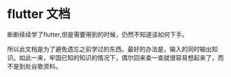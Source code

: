 # flutter 文档

断断续续学了flutter,但是需要用到的时候，仍然不知道该如何下手。

所以此文档是为了避免遗忘之前学过的东西。最好的办法是，输入的同时输出知识。如此一来，牢固已知的知识的情况下，偶尔回来查一查就很容易想起来了，而不是到处谷歌资料。

